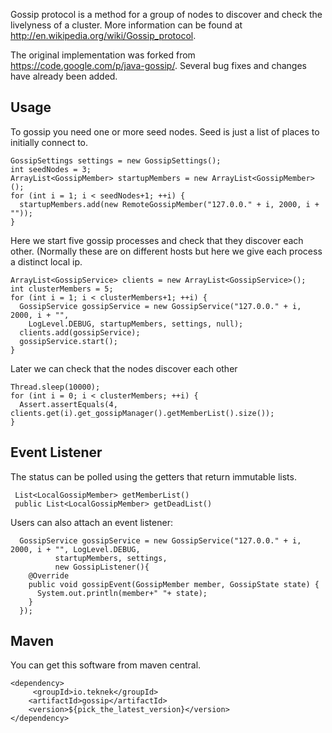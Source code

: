
Gossip protocol is a method for a group of nodes to discover and check the livelyness of a cluster. More information can be found at http://en.wikipedia.org/wiki/Gossip_protocol.

The original implementation was forked from https://code.google.com/p/java-gossip/. Several bug fixes and changes have already been added.

Usage
-----

To gossip you need one or more seed nodes. Seed is just a list of places to initially connect to. 

    GossipSettings settings = new GossipSettings();
    int seedNodes = 3;
    ArrayList<GossipMember> startupMembers = new ArrayList<GossipMember>();
    for (int i = 1; i < seedNodes+1; ++i) {
      startupMembers.add(new RemoteGossipMember("127.0.0." + i, 2000, i + ""));
    }

Here we start five gossip processes and check that they discover each other. (Normally these are on different hosts but here we give each process a distinct local ip.

    ArrayList<GossipService> clients = new ArrayList<GossipService>();
    int clusterMembers = 5;
    for (int i = 1; i < clusterMembers+1; ++i) {
      GossipService gossipService = new GossipService("127.0.0." + i, 2000, i + "", 
        LogLevel.DEBUG, startupMembers, settings, null);
      clients.add(gossipService);
      gossipService.start();
    }

Later we can check that the nodes discover each other

    Thread.sleep(10000);
    for (int i = 0; i < clusterMembers; ++i) {
      Assert.assertEquals(4, clients.get(i).get_gossipManager().getMemberList().size());
    }

Event Listener
------

The status can be polled using the getters that return immutable lists.

     List<LocalGossipMember> getMemberList()
     public List<LocalGossipMember> getDeadList()

Users can also attach an event listener:

      GossipService gossipService = new GossipService("127.0.0." + i, 2000, i + "", LogLevel.DEBUG,
              startupMembers, settings,
              new GossipListener(){
        @Override
        public void gossipEvent(GossipMember member, GossipState state) {
          System.out.println(member+" "+ state);
        }
      });


Maven
------


You can get this software from maven central.

    <dependency>  
         <groupId>io.teknek</groupId>
        <artifactId>gossip</artifactId>
        <version>${pick_the_latest_version}</version>
    </dependency>
